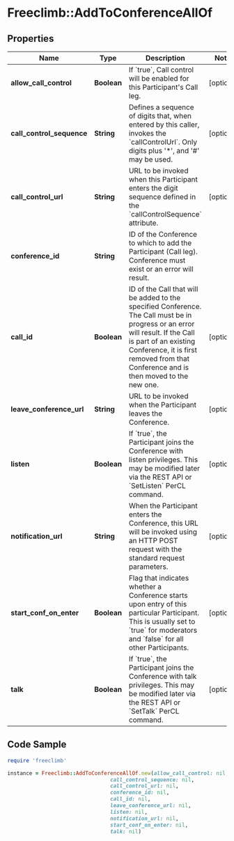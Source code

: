 # Freeclimb::AddToConferenceAllOf

## Properties

Name | Type | Description | Notes
------------ | ------------- | ------------- | -------------
**allow_call_control** | **Boolean** | If &#x60;true&#x60;, Call control will be enabled for this Participant&#39;s Call leg. | [optional] 
**call_control_sequence** | **String** | Defines a sequence of digits that, when entered by this caller, invokes the &#x60;callControlUrl&#x60;. Only digits plus &#39;*&#39;, and &#39;#&#39; may be used. | [optional] 
**call_control_url** | **String** | URL to be invoked when this Participant enters the digit sequence defined in the &#x60;callControlSequence&#x60; attribute. | [optional] 
**conference_id** | **String** | ID of the Conference to which to add the Participant (Call leg). Conference must exist or an error will result. | 
**call_id** | **Boolean** | ID of the Call that will be added to the specified Conference. The Call must be in progress or an error will result. If the Call is part of an existing Conference, it is first removed from that Conference and is then moved to the new one. | [optional] 
**leave_conference_url** | **String** | URL to be invoked when the Participant leaves the Conference.  | [optional] 
**listen** | **Boolean** | If &#x60;true&#x60;, the Participant joins the Conference with listen privileges. This may be modified later via the REST API or &#x60;SetListen&#x60; PerCL command. | [optional] 
**notification_url** | **String** | When the Participant enters the Conference, this URL will be invoked using an HTTP POST request with the standard request parameters. | [optional] 
**start_conf_on_enter** | **Boolean** | Flag that indicates whether a Conference starts upon entry of this particular Participant. This is usually set to &#x60;true&#x60; for moderators and &#x60;false&#x60; for all other Participants. | [optional] 
**talk** | **Boolean** | If &#x60;true&#x60;, the Participant joins the Conference with talk privileges. This may be modified later via the REST API or &#x60;SetTalk&#x60; PerCL command.  | [optional] 

## Code Sample

```ruby
require 'freeclimb'

instance = Freeclimb::AddToConferenceAllOf.new(allow_call_control: nil,
                                 call_control_sequence: nil,
                                 call_control_url: nil,
                                 conference_id: nil,
                                 call_id: nil,
                                 leave_conference_url: nil,
                                 listen: nil,
                                 notification_url: nil,
                                 start_conf_on_enter: nil,
                                 talk: nil)
```


